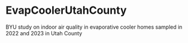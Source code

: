 # EvapCoolerUtahCounty
BYU study on indoor air quality in evaporative cooler homes sampled in 2022 and 2023 in Utah County
